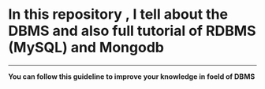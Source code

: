 # In this repository , I tell about the DBMS and also full tutorial of RDBMS (MySQL) and Mongodb
---
<b>You can follow this guideline to improve your knowledge in foeld of DBMS </b>

